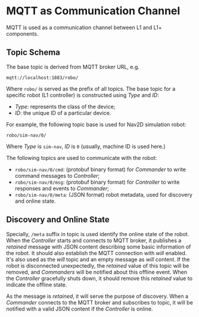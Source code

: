 # MQTT as Communication Channel

MQTT is used as a communication channel between L1 and L1+ components.

## Topic Schema

The base topic is derived from MQTT broker URL, e.g.

```
mqtt://localhost:1883/robo/
```

Where `robo/` is served as the prefix of all topics.
The base topic for a specific robot (L1 controller) is constructed using
_Type_ and _ID_:

- _Type_: represents the class of the device;
- _ID_: the unique ID of a particular device.

For example, the following topic base is used for Nav2D simulation robot:

```
robo/sim-nav/0/
```

Where _Type_ is `sim-nav`, _ID_ is `0` (usually, machine ID is used here.)

The following topics are used to communicate with the robot:

- `robo/sim-nav/0/cmd`: (protobuf binary format)
  for _Commander_ to write command messages to _Controller_;
- `robo/sim-nav/0/msg`: (protobuf binary format)
  for _Controller_ to write responses and events to _Commander_;
- `robo/sim-nav/0/meta`: (JSON format)
  robot metadata, used for discovery and online state.

## Discovery and Online State

Specially, `/meta` suffix in topic is used identify the online state of the 
robot. When the _Controller_ starts and connects to MQTT broker, it publishes
a _retained_ message with JSON content describing some basic information of
the robot. It should also establish the MQTT connection with _will_ enabled.
It's also used as the _will_ topic and an empty message as _will_ content.
If the robot is disconnected unexpectedly, the _retained_ value of this topic
will be removed, and _Commanders_ will be notified about this offline event.
When the _Controller_ gracefully shuts down, it should remove this _retained_
value to indicate the offline state.

As the message is _retained_, it will serve the purpose of discovery. When
a _Commander_ connects to the MQTT broker and subscribes to topic, it will be
notified with a valid JSON content if the _Controller_ is online.
